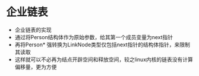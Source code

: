 # 企业链表
* 企业链表的实现
* 通过将Person结构体作为原始参数，给其第一个成员变量为next指针
* 再将Person* 强转换为LinkNode类型仅包括next指针的结构体指针，来限制其读取
* 这样就可以不必再为结点开辟空间和释放空间，较之linux内核的链表没有计算偏移量，更为方便
